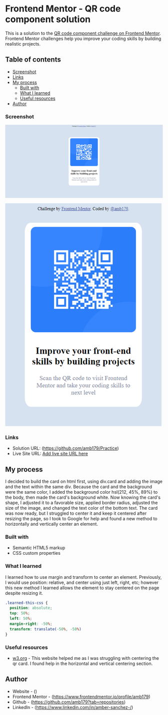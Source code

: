 # Frontend Mentor - QR code component solution

This is a solution to the [QR code component challenge on Frontend Mentor](https://www.frontendmentor.io/challenges/qr-code-component-iux_sIO_H). Frontend Mentor challenges help you improve your coding skills by building realistic projects. 

## Table of contents

  - [Screenshot](#screenshot)
  - [Links](#links)
- [My process](#my-process)
  - [Built with](#built-with)
  - [What I learned](#what-i-learned)
  - [Useful resources](#useful-resources)
- [Author](#author)

### Screenshot

![](./images/screencapture-127-0-0-1-5500-2022-11-16-13_24_26.png)

![](./images/screencapture-127-0-0-1-5500-2022-11-16-13_24_43.png)


### Links

- Solution URL: (https://github.com/amb179/Practice)
- Live Site URL: [Add live site URL here](https://your-live-site-url.com)

## My process
I decided to build the card on html first, using div.card and adding the image and the text within the same div. Because the card and the background were the same color, I added the background color hsl(212, 45%, 89%) to the body, then made the card's background white. Now knowing the card's shape, I adjusted it to a favorable size, applied border radius, adjusted the size of the image, and changed the text color of the bottom text. The card was now ready, but I struggled to center it and keep it centered after resizing the page, so I took to Google for help and found a new method to horizontally and vertically center an element.

### Built with

- Semantic HTML5 markup
- CSS custom properties

### What I learned

I learned how to use margin and transform to center an element. Previously, I would use position: relative, and center using just left, right, etc; however this new method I learned allows the element to stay centered on the page despite resizing it.

```css
.learned-this-css {
  position: absolute;
  top: 50%;
  left: 50%;
  margin-right: -50%;
  transform: translate(-50%, -50%)
}
```

### Useful resources

- [w3.org](https://www.w3.org/Style/Examples/007/) - This website helped me as I was struggling with centering the qr card. I found help in the horizontal and vertical centering section.

## Author

- Website - ()
- Frontend Mentor - (https://www.frontendmentor.io/profile/amb179)
- Github - (https://github.com/amb179?tab=repositories)
- LinkedIn - (https://www.linkedin.com/in/amber-sanchez-/)


